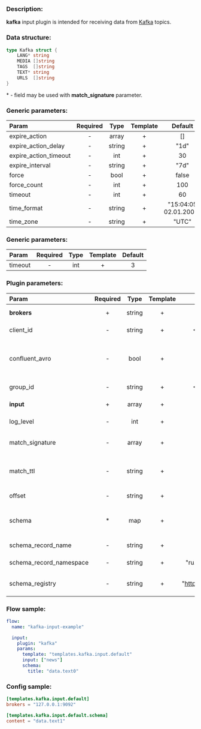 ### Description:

**kafka** input plugin is intended for receiving data from [Kafka](https://kafka.apache.org/) topics.  

### Data structure:

```go
type Kafka struct {
	LANG* string
	MEDIA []string
	TAGS  []string
	TEXT* string
	URLS  []string
}
```

&ast; - field may be used with **match_signature** parameter.

### Generic parameters:

| Param                 | Required |  Type  | Template |        Default        |
|:----------------------|:--------:|:------:|:--------:|:---------------------:|
| expire_action         |    -     | array  |    +     |          []           |
| expire_action_delay   |    -     | string |    +     |         "1d"          |
| expire_action_timeout |    -     |  int   |    +     |          30           |
| expire_interval       |    -     | string |    +     |         "7d"          |
| force                 |    -     |  bool  |    +     |         false         |
| force_count           |    -     |  int   |    +     |          100          |
| timeout               |    -     |  int   |    +     |          60           |
| time_format           |    -     | string |    +     | "15:04:05 02.01.2006" |
| time_zone             |    -     | string |    +     |         "UTC"         |

### Generic parameters:

| Param   | Required | Type | Template | Default |
|:--------|:--------:|:----:|:--------:|:-------:|
| timeout |    -     | int  |    +     |    3    |


### Plugin parameters:

| Param                   | Required | Type   | Template | Default                 | Example                      | Description                                                                                                                                                                                                                    |
|:------------------------|:--------:|:------:|:--------:|:-----------------------:|:----------------------------:|:-------------------------------------------------------------------------------------------------------------------------------------------------------------------------------------------------------------------------------|
| **brokers**             | +        | string | +        | ""                      | "127.0.0.1:9092,host:1111"   | List of Kafka brokers.                                                                                                                                                                                                         |
| client_id               | -        | string | +        | <FLOW_NAME>             | "gosquito"                   | Client identification.                                                                                                                                                                                                         |
| confluent_avro          | -        | bool   | +        | false                   | true                         | Get [Confluent Avro](https://docs.confluent.io/platform/current/schema-registry/serdes-develop/index.html#wire-format) schema from [schema registry](https://docs.confluent.io/current/schema-registry/index.html). |
| group_id                | -        | string | +        | <FLOW_NAME>             | "gosquito"                   | Group identification.                                                                                                                                                                                                          |
| **input**               | +        | array  | +        | []                      | ["news"]                     | List of Kafka topics.                                                                                                                                                                                                          |
| log_level               | -        | int    | +        | 0                       | 7                            | librdkafka log level.                                                                                                                                                                                                          |
| match_signature         | -        | array  | +        | "[]"                    | ["data.text0", "data.text9"] | Match new messages by signature.                                                                                                                                                                                               |
| match_ttl               | -        | string | +        | "1d"                    | "24h"                        | TTL (Time To Live) for matched signatures.                                                                                                                                                                                     |
| offset                  | -        | string | +        | "end"                   | "beginning"                  | Client identification.                                                                                                                                                                                                         |
| schema                  | *        | map    | +        | map[]                   | see example                  | Dynamic schema for Kafka messages.                                                                                                                                                                                             |
| schema_record_name      | -        | string | +        | "DataItem"              | "event"                      | [Avro record name](http://avro.apache.org/docs/current/spec.html).                                                                                                                                                             |
| schema_record_namespace | -        | string | +        | "ru.livelace.gosquito"  | "com.example"                | [Avro record namespace](http://avro.apache.org/docs/current/spec.html).                                                                                                                                                        |
| schema_registry         | -        | string | +        | "http://127.0.0.1:8081" | "https://host.example.com"   | [Confluent schema registry](https://docs.confluent.io/current/schema-registry/index.html).                                                                                                                                     |

### Flow sample:

```yaml
flow:
  name: "kafka-input-example"

  input:
    plugin: "kafka"
    params:
      template: "templates.kafka.input.default"
      input: ["news"]
      schema:
        title: "data.text0"
```

### Config sample:

```toml
[templates.kafka.input.default]
brokers = "127.0.0.1:9092"

[templates.kafka.input.default.schema]
content = "data.text1"
```

